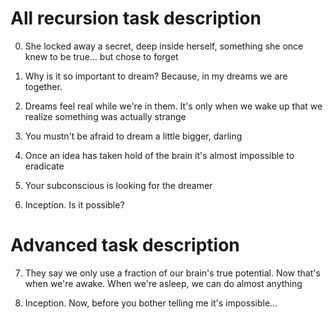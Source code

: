 # All recursion task description
 
0. She locked away a secret, deep inside herself, something she once knew to be true... but chose to forget
 
1. Why is it so important to dream? Because, in my dreams we are together.
 
2. Dreams feel real while we're in them. It's only when we wake up that we realize something was actually strange
 
3. You mustn't be afraid to dream a little bigger, darling
 
4. Once an idea has taken hold of the brain it's almost impossible to eradicate
 
5. Your subconscious is looking for the dreamer
 
6. Inception. Is it possible?

# Advanced task description

7. They say we only use a fraction of our brain's true potential. Now that's when we're awake. When we're asleep, we can do almost anything

8. Inception. Now, before you bother telling me it's impossible...       
